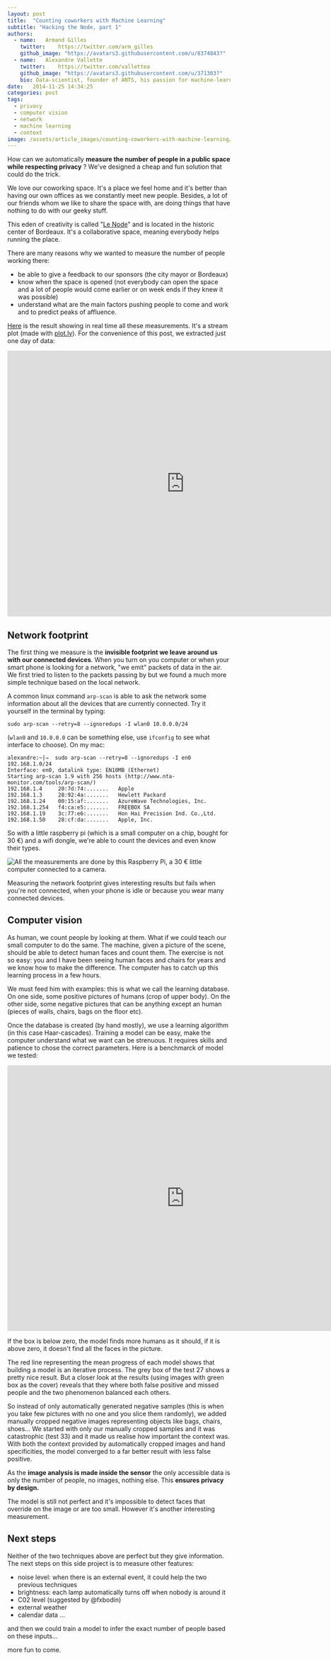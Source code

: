 ```yaml
---
layout: post
title:  "Counting coworkers with Machine Learning"
subtitle: "Hacking the Node, part 1"
authors:
  - name:   Armand Gilles
    twitter:    https://twitter.com/arm_gilles
    github_image: "https://avatars3.githubusercontent.com/u/8374843?"
  - name:   Alexandre Vallette
    twitter:    https://twitter.com/vallettea
    github_image: "https://avatars3.githubusercontent.com/u/371303?"
    bio: Data-scientist, founder of ANTS, his passion for machine-learning applied to geographical data and networks comes from his Phd in chaos theory. Open-data enthusiast, he is committed to show how open-innovation can lead to a better governance and economy.
date:   2014-11-25 14:34:25
categories: post
tags: 
  - privacy
  - computer vision
  - network
  - machine learning
  - context
image: /assets/article_images/counting-coworkers-with-machine-learning/cover.jpg
---
```


How can we automatically **measure the number of people in a public space while respecting privacy** ? We've designed a cheap and fun solution that could do the trick.

We love our coworking space. It's a place we feel home and it's better than having our own offices as we constantly meet new people. Besides, a lot of our friends whom we like to share the space with, are doing things that have nothing to do with our geeky stuff.

This eden of creativity is called "[Le Node](http://bxno.de/)" and is located in the historic center of Bordeaux. It's a collaborative space, meaning everybody helps running the place. 

There are many reasons why we wanted to measure the number of people working there:

- be able to give a feedback to our sponsors (the city mayor or Bordeaux)
- know when the space is opened (not everybody can open the space and a lot of people would come earlier or on week ends if they knew it was possible)
- understand what are the main factors pushing people to come and work and to predict peaks of affluence.

[Here](https://plot.ly/~beingAnts/0/affluence/) is the result showing in real time all these measurements. It's a stream plot (made with [plot.ly](http://plot.ly)). For the convenience of this post, we extracted just one day of data:

<iframe width="800" height="600" frameborder="0" seamless="seamless" scrolling="no" src="https://plot.ly/~beingAnts/1.embed?width=800&height=600"></iframe>

## Network footprint

The first thing we measure is the **invisible footprint we leave around us with our connected devices**. When you turn on you computer or when your smart phone is looking for a network, "we emit" packets of data in the air. We first tried to listen to the packets passing by but we found a much more simple technique based on the local network.

A common linux command `arp-scan` is able to ask the network some information about all the devices that are currently connected. Try it yourself in the terminal by typing:

```
sudo arp-scan --retry=8 --ignoredups -I wlan0 10.0.0.0/24
```

(`wlan0` and `10.0.0.0` can be something else, use `ifconfig` to see what interface to choose). On my mac:

```
alexandre:~|⇒  sudo arp-scan --retry=8 --ignoredups -I en0 192.168.1.0/24
Interface: en0, datalink type: EN10MB (Ethernet)
Starting arp-scan 1.9 with 256 hosts (http://www.nta-monitor.com/tools/arp-scan/)
192.168.1.4     20:7d:74:.......   Apple
192.168.1.3     28:92:4a:.......   Hewlett Packard
192.168.1.24    00:15:af:.......   AzureWave Technologies, Inc.
192.168.1.254   f4:ca:e5:.......   FREEBOX SA
192.168.1.19    3c:77:e6:.......   Hon Hai Precision Ind. Co.,Ltd.
192.168.1.50    28:cf:da:.......   Apple, Inc.
```

So with a little raspberry pi (which is a small computer on a chip, bought for 30 €) and a wifi dongle, we're able to count the devices and even know their types.

![All the measurements are done by this Raspberry Pi, a 30 € little computer connected to a camera.](/assets/article_images/counting-coworkers-with-machine-learning/raspberry.jpg "Raspberry Pi")

Measuring the network footprint gives interesting results but fails when you're not connected, when your phone is idle or because you wear many connected devices.


## Computer vision

As human, we count people by looking at them. What if we could teach our small computer to do the same. The machine, given a picture of the scene, should be able to detect human faces and count them. The exercise is not so easy: you and I have been seeing human faces and chairs for years and we know how to make the difference. The computer has to catch up this learning process in a few hours. 

We must feed him with examples: this is what we call the learning database. On one side, some positive pictures of humans (crop of upper body). On the other side, some negative pictures that can be anything except an human (pieces of walls, chairs, bags on the floor etc).

Once the database is created (by hand mostly), we use a learning algorithm (in this case Haar-cascades). Training a model can be easy, make the computer understand what we want can be strenuous. It requires skills and patience to chose the correct parameters. Here is a benchmarck of model we tested:

<iframe width="800" height="600" frameborder="0" seamless="seamless" scrolling="no" src="https://plot.ly/~babou/62.embed?width=800&height=600"></iframe>

If the box is below zero, the model finds more humans as it should, if it is above zero, it doesn't find all the faces in the picture. 

The red line representing the mean progress of each model shows that building a model is an iterative process. The grey box of the test 27 shows a pretty nice result. But a closer look at the results (using images with green box as the cover) reveals that they where both false positive and missed people and the two phenomenon balanced each others. 

So instead of only automatically generated negative samples (this is when you take few pictures with no one and you slice them randomly), we added manually cropped negative images representing objects like bags, chairs, shoes... We started with only our manually cropped samples and it was catastrophic (test 33) and it made us realise how important the context was. With both the context provided by automatically cropped images and hand specificities, the model converged to a far better result with less false positive.

As the **image analysis is made inside the sensor** the only accessible data is only the number of people, no images, nothing else. This **ensures privacy by design.**

The model is still not perfect and it's impossible to detect faces that override on the image or are too small. However it's another interesting measurement.

## Next steps

Neither of the two techniques above are perfect but they give information. The next steps on this side project is to measure other features:

- noise level: when there is an external event, it could help the two previous techniques
- brightness: each lamp automatically turns off when nobody is around it
- C02 level (suggested by @fxbodin)
- external weather
- calendar data ...

and then we could train a model to infer the exact number of people based on these inputs...

more fun to come.


